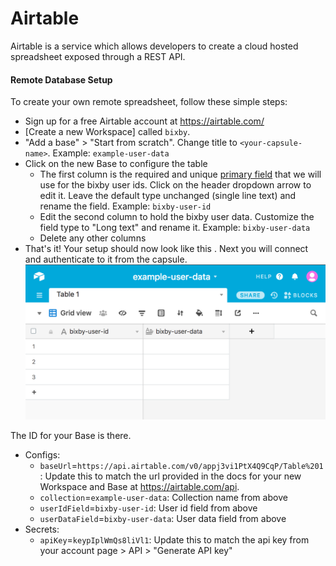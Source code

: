 # Airtable

Airtable is a service which allows developers to create a cloud hosted spreadsheet exposed through a REST API.

#### Remote Database Setup

To create your own remote spreadsheet, follow these simple steps:

- Sign up for a free Airtable account at https://airtable.com/
- [Create a new Workspace] called `bixby`.
- "Add a base" > "Start from scratch". Change title to `<your-capsule-name>`. Example: `example-user-data`
- Click on the new Base to configure the table
  - The first column is the required and unique [primary field](https://support.airtable.com/hc/en-us/articles/202624179-The-Name-Field) that we will use for the bixby user ids. Click on the header dropdown arrow to edit it. Leave the default type unchanged (single line text) and rename the field. Example: `bixby-user-id`
  - Edit the second column to hold the bixby user data. Customize the field type to "Long text" and rename it. Example: `bixby-user-data`
  - Delete any other columns
- That's it! Your setup should now look like this . Next you will connect and authenticate to it from the capsule. ![Table](./screenshots/airtable/table.png)



The ID for your Base is there.

- Configs:
  - `baseUrl`=`https://api.airtable.com/v0/appj3vi1PtX4Q9CqP/Table%201`: Update this to match the url provided in the docs for your new Workspace and Base at https://airtable.com/api.
  - `collection`=`example-user-data`: Collection name from above
  - `userIdField`=`bixby-user-id`: User id field from above
  - `userDataField`=`bixby-user-data`: User data field from above
- Secrets:
  - `apiKey`=`keypIplWmQs8liVl1`: Update this to match the api key from your account page > API > "Generate API key"
